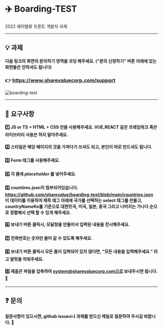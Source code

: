 # :airplane: Boarding-TEST
2022 쉐어밸류 프론트 개발자 과제

---
## :bulb: 과제
#### 다음 링크의 화면의 문의하기 영역을 코딩 해주세요. ("문의 신청하기" 버튼 아래에 있는 화면들은 안하셔도 됩니다) 
### 👉 https://www.sharevaluecorp.com/support 

![boarding-test](https://user-images.githubusercontent.com/30038115/190544180-9e7b28ec-0787-4fdc-b3e2-0df2e48e1478.jpg)

___
## :bell: 요구사항
#### :one: JS or TS + HTML + CSS 만을 사용해주세요. VUE,REACT 같은 프레임워크 혹은 라이브러리 사용은 하지 말아주세요.

#### :two: 스타일은 해당 페이지의 것을 가져다가 쓰셔도 되고, 본인이 따로 만드셔도 됩니다.

#### :three: Form 태그를 사용해주세요. 

#### :four: 각 폼에 ___placeholder___ 를 넣어주세요.

#### :five: countires.json이 첨부되어있습니다. https://github.com/sharevalue/boarding-test/blob/main/countries.json 이 데이터를 이용하여 제목 태그 아래에 국가를 선택하는 select 태그를 만들고, countryNameKo를 기준으로 대한민국, 미국, 일본, 중국 그리고 나머지는 가나다 순으로 정렬해서 선택 할 수 있게 해주세요. 

#### :six: 보내기 버튼 클릭시, 모달창을 만들어서 입력된 내용을 전시해주세요.

#### :seven: 전화번호는 숫자만 들어 갈 수 있도록 해주세요.

#### :eight: 보내기 버튼 클릭시 모든 폼이 입력되어 있지 않다면, "모든 내용을 입력해주세요." 라고 알럿을 띄워주세요.

#### 9️⃣ 제출은 파일을 압축하여 system@sharevaluecorp.com으로 보내주시면 됩니다. 👏

___
## :question: 문의
#### 질문사항이 있으시면, github issues나 과제를 받으신 메일로 질문하여 주시길 바랍니다. :pray:
